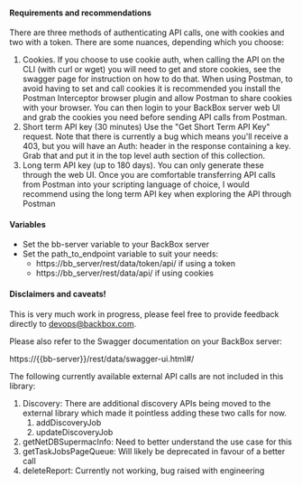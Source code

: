 #### **Requirements and recommendations**
There are three methods of authenticating API calls, one with cookies and two with a token. There are some nuances, depending which you choose:
1. Cookies. If you choose to use cookie auth, when calling the API on the CLI (with curl or wget) you will need to get and store cookies, see the swagger page for instruction on how to do that. When using Postman, to avoid having to set and call cookies it is recommended you install the Postman Interceptor browser plugin and allow Postman to share cookies with your browser. You can then login to your BackBox server web UI and grab the cookies you need before sending API calls from Postman.
2. Short term API key (30 minutes) Use the "Get Short Term API Key" request. Note that there is currently a bug which means you'll receive a 403, but you will have an Auth: header in the response containing a key. Grab that and put it in the top level auth section of this collection.
3. Long term API key (up to 180 days). You can only generate these through the web UI. Once you are comfortable transferring API calls from Postman into your scripting language of choice, I would recommend using the long term API key when exploring the API through Postman

#### **Variables**
* Set the bb-server variable to your BackBox server
* Set the path_to_endpoint variable to suit your needs:
  * https://bb_server/rest/data/token/api/ if using a token
  * https://bb_server/rest/data/api/ if using cookies

#### **Disclaimers and caveats!**
This is very much work in progress, please feel free to provide feedback directly to devops@backbox.com. 

Please also refer to the Swagger documentation on your BackBox server:

https://{{bb-server}}/rest/data/swagger-ui.html#/

The following currently available external API calls are not included in this library:

1. Discovery: There are additional discovery APIs being moved to the external library which made it pointless adding these two calls for now.
    1. addDiscoveryJob
    2. updateDiscoveryJob
2. getNetDBSupermacInfo: Need to better understand the use case for this
3. getTaskJobsPageQueue: Will likely be deprecated in favour of a better call
4. deleteReport: Currently not working, bug raised with engineering
